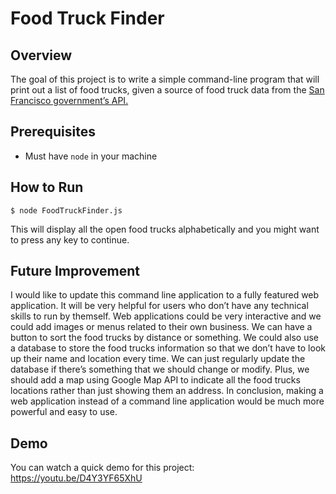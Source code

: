 # Food Truck Finder

## Overview

The goal of this project is to write a simple command-line program that will print out a list of food trucks, given a source of food truck data from the [San Francisco government’s API.](https://dev.socrata.com/foundry/data.sfgov.org/jjew-r69b)

## Prerequisites

- Must have `node` in your machine

## How to Run

```
$ node FoodTruckFinder.js
```

This will display all the open food trucks alphabetically and you might want to press any key to continue.

## Future Improvement

I would like to update this command line application to a fully featured web application. It will be very helpful for users who don’t have any technical skills to run by themself. Web applications could be very interactive and we could add images or menus related to their own business. We can have a button to sort the food trucks by distance or something. We could also use a database to store the food trucks information so that we don’t have to look up their name and location every time. We can just regularly update the database if there’s something that we should change or modify. Plus, we should add a map using Google Map API to indicate all the food trucks locations rather than just showing them an address. In conclusion, making a web application instead of a command line application would be much more powerful and easy to use.

## Demo

You can watch a quick demo for this project: https://youtu.be/D4Y3YF65XhU
